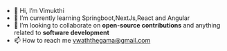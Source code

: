 - 👋 Hi, I’m Vimukthi
- 🌱 I’m currently learning Springboot,NextJs,React and Angular
- 💞️ I’m looking to collaborate on **open-source contributions** and anything related to **software development**
- 📫 How to reach me vwaththegama@gmail.com


<!---
vimukthiwaththegama/vimukthiwaththegama is a ✨ special ✨ repository because its `README.md` (this file) appears on your GitHub profile.
You can click the Preview link to take a look at your changes.
--->

